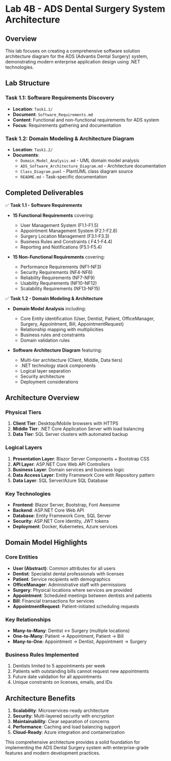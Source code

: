 # Lab 4B - ADS Dental Surgery System Architecture

## Overview

This lab focuses on creating a comprehensive software solution architecture diagram for the ADS (Advantis Dental Surgery) system, demonstrating modern enterprise application design using .NET technologies.

## Lab Structure

### Task 1.1: Software Requirements Discovery
- **Location**: `Task1.1/`
- **Document**: `Software_Requirements.md`
- **Content**: Functional and non-functional requirements for ADS system
- **Focus**: Requirements gathering and documentation

### Task 1.2: Domain Modeling & Architecture Diagram
- **Location**: `Task1.2/`
- **Documents**: 
  - `Domain_Model_Analysis.md` - UML domain model analysis
  - `ADS_Software_Architecture_Diagram.md` - Architecture documentation
  - `Class_Diagram.puml` - PlantUML class diagram source
  - `README.md` - Task-specific documentation

## Completed Deliverables

✅ **Task 1.1 - Software Requirements**
- **15 Functional Requirements** covering:
  - User Management System (F1.1-F1.5)
  - Appointment Management System (F2.1-F2.8)
  - Surgery Location Management (F3.1-F3.3)
  - Business Rules and Constraints ( F4.1-F4.4)
  - Reporting and Notifications (F5.1-F5.4)

- **15 Non-Functional Requirements** covering:
  - Performance Requirements (NF1-NF3)
  - Security Requirements (NF4-NF6)
  - Reliability Requirements (NF7-NF9)
  - Usability Requirements (NF10-NF12)
  - Scalability Requirements (NF13-NF15)

✅ **Task 1.2 - Domain Modeling & Architecture**
- **Domain Model Analysis** including:
  - Core Entity identification (User, Dentist, Patient, OfficeManager, Surgery, Appointment, Bill, AppointmentRequest)
  - Relationship mapping with multiplicities
  - Business rules and constraints
  - Domain validation rules

- **Software Architecture Diagram** featuring:
  - Multi-tier architecture (Client, Middle, Data tiers)
  - .NET technology stack components
  - Logical layer separation
  - Security architecture
  - Deployment considerations

## Architecture Overview

### Physical Tiers
1. **Client Tier**: Desktop/Mobile browsers with HTTPS
2. **Middle Tier**: .NET Core Application Server with load balancing
3. **Data Tier**: SQL Server clusters with automated backup

### Logical Layers
1. **Presentation Layer**: Blazor Server Components + Bootstrap CSS
2. **API Layer**: ASP.NET Core Web API Controllers
3. **Business Layer**: Domain services and business logic
4. **Data Access Layer**: Entity Framework Core with Repository pattern
5. **Data Layer**: SQL Server/Azure SQL Database

### Key Technologies
- **Frontend**: Blazor Server, Bootstrap, Font Awesome
- **Backend**: ASP.NET Core Web API
- **Database**: Entity Framework Core, SQL Server
- **Security**: ASP.NET Core Identity, JWT tokens
- **Deployment**: Docker, Kubernetes, Azure services

## Domain Model Highlights

### Core Entities
- **User (Abstract)**: Common attributes for all users
- **Dentist**: Specialist dental professionals with licenses
- **Patient**: Service recipients with demographics
- **OfficeManager**: Administrative staff with permissions
- **Surgery**: Physical locations where services are provided
- **Appointment**: Scheduled meetings between dentists and patients
- **Bill**: Financial transactions for services
- **AppointmentRequest**: Patient-initiated scheduling requests

### Key Relationships
- **Many-to-Many**: Dentist ↔ Surgery (multiple locations)
- **One-to-Many**: Patient → Appointment, Patient → Bill
- **Many-to-One**: Appointment → Dentist, Appointment → Surgery

### Business Rules Implemented
1. Dentists limited to 5 appointments per week
2. Patients with outstanding bills cannot request new appointments
3. Future date validation for all appointments
4. Unique constraints on licenses, emails, and IDs

## Architecture Benefits

1. **Scalability**: Microservices-ready architecture
2. **Security**: Multi-layered security with encryption
3. **Maintainability**: Clear separation of concerns
4. **Performance**: Caching and load balancing support
5. **Cloud-Ready**: Azure integration and containerization

This comprehensive architecture provides a solid foundation for implementing the ADS Dental Surgery system with enterprise-grade features and modern development practices.
